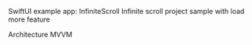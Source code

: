 SwiftUI example app: InfiniteScroll 
Infinite scroll project sample with load more feature 

Architecture
MVVM

